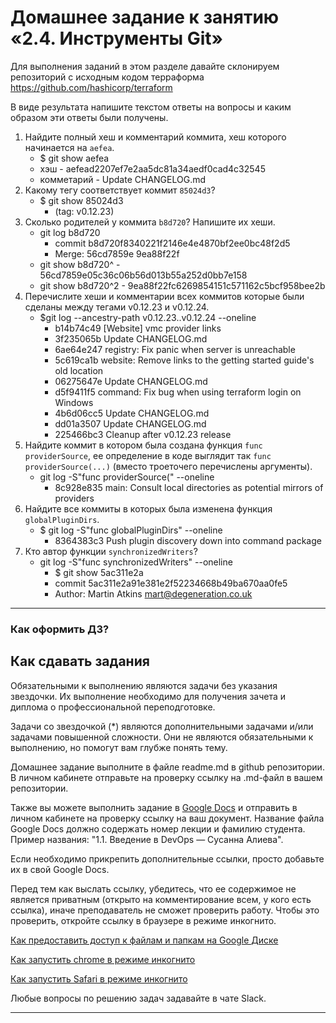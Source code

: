 # Домашнее задание к занятию «2.4. Инструменты Git»

Для выполнения заданий в этом разделе давайте склонируем репозиторий с исходным кодом 
терраформа https://github.com/hashicorp/terraform 
 
В виде результата напишите текстом ответы на вопросы и каким образом эти ответы были получены. 
 
1. Найдите полный хеш и комментарий коммита, хеш которого начинается на `aefea`.
   *  $ git show aefea
   * хэш -  aefead2207ef7e2aa5dc81a34aedf0cad4c32545
   * комметарий -    Update CHANGELOG.md
1. Какому тегу соответствует коммит `85024d3`?
   * $ git show  85024d3
     - (tag: v0.12.23)
1. Сколько родителей у коммита `b8d720`? Напишите их хеши.
   * git log b8d720
     * commit b8d720f8340221f2146e4e4870bf2ee0bc48f2d5
     * Merge: 56cd7859e 9ea88f22f
    * git show b8d720^ - 56cd7859e05c36c06b56d013b55a252d0bb7e158
    * git show b8d720^2  - 9ea88f22fc6269854151c571162c5bcf958bee2b
1. Перечислите хеши и комментарии всех коммитов которые были сделаны между тегами  v0.12.23 и v0.12.24.
    * $git log  --ancestry-path v0.12.23..v0.12.24  --oneline
      - b14b74c49 [Website] vmc provider links
      - 3f235065b Update CHANGELOG.md
      - 6ae64e247 registry: Fix panic when server is unreachable
      - 5c619ca1b website: Remove links to the getting started guide's old location
      - 06275647e Update CHANGELOG.md
      - d5f9411f5 command: Fix bug when using terraform login on Windows
      - 4b6d06cc5 Update CHANGELOG.md
      - dd01a3507 Update CHANGELOG.md
      - 225466bc3 Cleanup after v0.12.23 release
1. Найдите коммит в котором была создана функция `func providerSource`, ее определение в коде выглядит так `func providerSource(...)` (вместо троеточего перечислены аргументы).
     * git log -S"func providerSource(" --oneline
       - 8c928e835 main: Consult local directories as potential mirrors of providers
1. Найдите все коммиты в которых была изменена функция `globalPluginDirs`.
      * $ git log -S"func globalPluginDirs" --oneline
        - 8364383c3 Push plugin discovery down into command package
1. Кто автор функции `synchronizedWriters`? 
      * git log -S"func synchronizedWriters" --oneline
        - $ git show 5ac311e2a
        - commit 5ac311e2a91e381e2f52234668b49ba670aa0fe5
        - Author: Martin Atkins <mart@degeneration.co.uk>

 ---

### Как оформить ДЗ?

## Как сдавать задания

Обязательными к выполнению являются задачи без указания звездочки. Их выполнение необходимо для получения зачета и диплома о профессиональной переподготовке.

Задачи со звездочкой (*) являются дополнительными задачами и/или задачами повышенной сложности. Они не являются обязательными к выполнению, но помогут вам глубже понять тему.

Домашнее задание выполните в файле readme.md в github репозитории. В личном кабинете отправьте на проверку ссылку на .md-файл в вашем репозитории.

Также вы можете выполнить задание в [Google Docs](https://docs.google.com/document/u/0/?tgif=d) и отправить в личном кабинете на проверку ссылку на ваш документ.
Название файла Google Docs должно содержать номер лекции и фамилию студента. Пример названия: "1.1. Введение в DevOps — Сусанна Алиева".

Если необходимо прикрепить дополнительные ссылки, просто добавьте их в свой Google Docs.

Перед тем как выслать ссылку, убедитесь, что ее содержимое не является приватным (открыто на комментирование всем, у кого есть ссылка), иначе преподаватель не сможет проверить работу. Чтобы это проверить, откройте ссылку в браузере в режиме инкогнито.

[Как предоставить доступ к файлам и папкам на Google Диске](https://support.google.com/docs/answer/2494822?hl=ru&co=GENIE.Platform%3DDesktop)

[Как запустить chrome в режиме инкогнито ](https://support.google.com/chrome/answer/95464?co=GENIE.Platform%3DDesktop&hl=ru)

[Как запустить  Safari в режиме инкогнито ](https://support.apple.com/ru-ru/guide/safari/ibrw1069/mac)

Любые вопросы по решению задач задавайте в чате Slack.

---
